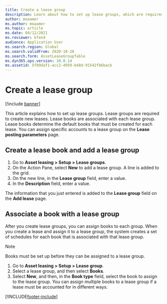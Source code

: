 ```yaml
---
title: Create a lease group
description: Learn about how to set up lease groups, which are required to create new leases, including outlines on creating lease books and associating a book with a lease group.
author: moaamer
ms.author: moaamer
ms.topic: article
ms.date: 04/12/2021
ms.reviewer: kfend
audience: Application User
ms.search.region: Global
ms.search.validFrom: 2020-10-28
ms.search.form: AssetLeaseGroupTable
ms.dyn365.ops.version: 10.0.14
ms.assetid: 5f89daf1-acc2-4959-b48d-91542fb6bacb
---
```


# Create a lease group

[!include [banner](../includes/banner.md)]

This article explains how to set up lease groups. Lease groups are required to create new leases. Lease books are associated with each lease group. Lease books determine the default books that must be created for each lease. You can assign specific accounts to a lease group on the **Lease posting parameters** page.

## Create a lease book and add a lease group

1. Go to **Asset leasing \> Setup \> Lease groups**.
2. On the Action Pane, select **New** to add a lease group. A line is added to the grid.
3. On the new line, in the **Lease group** field, enter a value.
4. In the **Description** field, enter a value.

The information that you just entered is added to the **Lease group** field on the **Add lease** page.

## Associate a book with a lease group

After you create lease groups, you can assign books to each group. When you create a lease and assign it to a lease group, the system creates a set of schedules for each book that is associated with that lease group.

> [!NOTE]
> Books must be set up before they can be assigned to a lease group.

1. Go to **Asset leasing \> Setup \> Lease group**.
2. Select a lease group, and then select **Books**.
3. Select **New**, and then, in the **Book type** field, select the book to assign to the lease group. You can assign multiple books to a lease group if a lease must be accounted for in different ways.


[!INCLUDE[footer-include](../../includes/footer-banner.md)]
